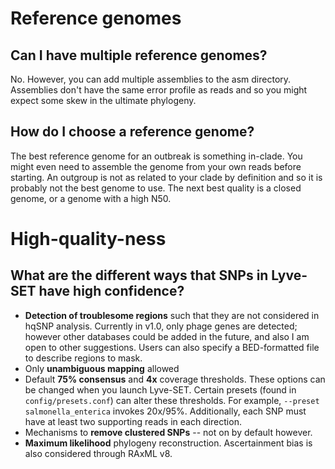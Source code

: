 Reference genomes
=================

Can I have multiple reference genomes?
--------------------------------------
No.  However, you can add multiple assemblies to the asm directory.  Assemblies don't have the same error profile as reads and so you might expect some skew in the ultimate phylogeny.

How do I choose a reference genome?
-----------------------------------
The best reference genome for an outbreak is something in-clade.  You might even need to assemble the genome from your own reads before starting.  An outgroup is not as related to your clade by definition and so it is probably not the best genome to use.  The next best quality is a closed genome, or a genome with a high N50.

High-quality-ness
=================

What are the different ways that SNPs in Lyve-SET have high confidence?
-----------------------------------------------------------------------
* **Detection of troublesome regions** such that they are not considered in hqSNP analysis.  Currently in v1.0, only phage genes are detected; however other databases could be added in the future, and also I am open to other suggestions.  Users can also specify a BED-formatted file to describe regions to mask.
* Only **unambiguous mapping** allowed
* Default **75% consensus** and **4x** coverage thresholds.  These options can be changed when you launch Lyve-SET.  Certain presets (found in `config/presets.conf`) can alter these thresholds.  For example, `--preset salmonella_enterica` invokes 20x/95%.  Additionally, each SNP must have at least two supporting reads in each direction.
* Mechanisms to **remove clustered SNPs** -- not on by default however.
* **Maximum likelihood** phylogeny reconstruction. Ascertainment bias is also considered through RAxML v8.
